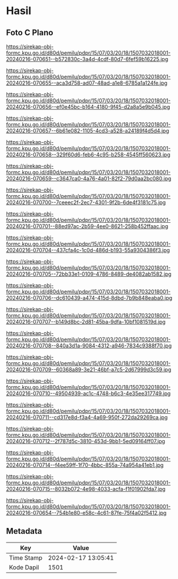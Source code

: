 # Hasil

## Foto C Plano

https://sirekap-obj-formc.kpu.go.id/d80d/pemilu/pdpr/15/07/03/20/18/1507032018001-20240216-070651--b572830c-3a4d-4cdf-80d7-6fef59b16225.jpg

https://sirekap-obj-formc.kpu.go.id/d80d/pemilu/pdpr/15/07/03/20/18/1507032018001-20240216-070655--aca3d758-ad07-48ad-a1e8-6785a1a124fe.jpg

https://sirekap-obj-formc.kpu.go.id/d80d/pemilu/pdpr/15/07/03/20/18/1507032018001-20240216-070656--ef0e45bc-b164-4180-9f45-d2a8a5e9b045.jpg

https://sirekap-obj-formc.kpu.go.id/d80d/pemilu/pdpr/15/07/03/20/18/1507032018001-20240216-070657--6b61e082-1105-4cd3-a528-a24189f4d5d4.jpg

https://sirekap-obj-formc.kpu.go.id/d80d/pemilu/pdpr/15/07/03/20/18/1507032018001-20240216-070658--329f60d6-feb6-4c95-b258-4545ff560623.jpg

https://sirekap-obj-formc.kpu.go.id/d80d/pemilu/pdpr/15/07/03/20/18/1507032018001-20240216-070659--c3647ca0-4a76-4a01-82f2-79d0aa2bc080.jpg

https://sirekap-obj-formc.kpu.go.id/d80d/pemilu/pdpr/15/07/03/20/18/1507032018001-20240216-070700--7ceeec2f-2ec7-4301-9f2b-6de4f3181c75.jpg

https://sirekap-obj-formc.kpu.go.id/d80d/pemilu/pdpr/15/07/03/20/18/1507032018001-20240216-070701--88ed97ac-2b59-4ee0-8621-258b452ffaac.jpg

https://sirekap-obj-formc.kpu.go.id/d80d/pemilu/pdpr/15/07/03/20/18/1507032018001-20240216-070704--437cfa4c-1c0d-486d-b193-55a9304386f3.jpg

https://sirekap-obj-formc.kpu.go.id/d80d/pemilu/pdpr/15/07/03/20/18/1507032018001-20240216-070705--72bb33e1-0109-4786-8489-de4082ab1582.jpg

https://sirekap-obj-formc.kpu.go.id/d80d/pemilu/pdpr/15/07/03/20/18/1507032018001-20240216-070706--dc610439-a474-415d-8dbd-7b9b848eaba0.jpg

https://sirekap-obj-formc.kpu.go.id/d80d/pemilu/pdpr/15/07/03/20/18/1507032018001-20240216-070707--b149d8bc-2d81-45ba-9dfa-10bf1081519d.jpg

https://sirekap-obj-formc.kpu.go.id/d80d/pemilu/pdpr/15/07/03/20/18/1507032018001-20240216-070708--840a3d1a-9084-4312-a946-7834c9388f70.jpg

https://sirekap-obj-formc.kpu.go.id/d80d/pemilu/pdpr/15/07/03/20/18/1507032018001-20240216-070709--60368a89-3e21-46bf-a7c5-2d67999d3c59.jpg

https://sirekap-obj-formc.kpu.go.id/d80d/pemilu/pdpr/15/07/03/20/18/1507032018001-20240216-070710--49504939-ac1c-4748-b6c3-4e35ee317749.jpg

https://sirekap-obj-formc.kpu.go.id/d80d/pemilu/pdpr/15/07/03/20/18/1507032018001-20240216-070711--cd317e8d-f3a4-4a69-950f-272da29269ca.jpg

https://sirekap-obj-formc.kpu.go.id/d80d/pemilu/pdpr/15/07/03/20/18/1507032018001-20240216-070712--2f787d5c-3810-453d-9bb1-5ed09164ff07.jpg

https://sirekap-obj-formc.kpu.go.id/d80d/pemilu/pdpr/15/07/03/20/18/1507032018001-20240216-070714--f4ee59ff-1f70-4bbc-855a-74a954a41eb1.jpg

https://sirekap-obj-formc.kpu.go.id/d80d/pemilu/pdpr/15/07/03/20/18/1507032018001-20240216-070715--8032b072-4e98-4033-acfa-f1f01902fda7.jpg

https://sirekap-obj-formc.kpu.go.id/d80d/pemilu/pdpr/15/07/03/20/18/1507032018001-20240216-070654--754b1e80-e58c-4c61-87fe-75f4a02f5412.jpg


## Metadata

| Key        | Value               |
| ---------- | ------------------- |
| Time Stamp | 2024-02-17 13:05:41 |
| Kode Dapil | 1501                |




